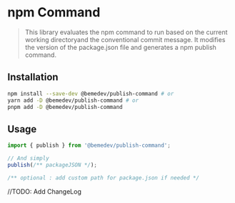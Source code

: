 # npm Command

> This library evaluates the npm command to run based on the current
> working directoryand the conventional commit message. It modifies the
> version of the package.json file and generates a npm publish command.

## Installation

```bash
npm install --save-dev @bemedev/publish-command # or
yarn add -D @bemedev/publish-command # or
pnpm add -D @bemedev/publish-command
```

## Usage

```ts
import { publish } from '@bemedev/publish-command';

// And simply
publish(/** packageJSON */);

/** optional : add custom path for package.json if needed */
```

//TODO: Add ChangeLog
